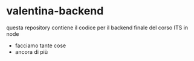# valentina-backend

questa repository contiene il codice per il backend finale del corso ITS in node

- facciamo tante cose
- ancora di più
